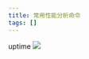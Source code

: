 ```yaml
---
title: 常用性能分析命令
tags: []
---
```


uptime
![](http://192.168.85.188:8081/uploads/165292417589309760202205072154022.png)
